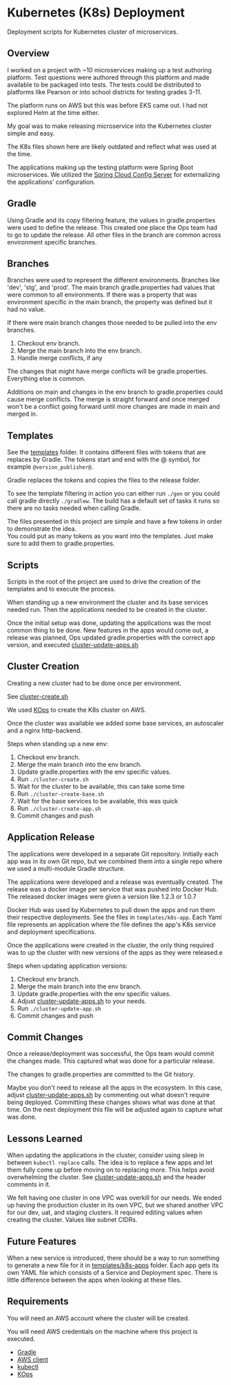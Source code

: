 # Kubernetes (K8s) Deployment

Deployment scripts for Kubernetes cluster of microservices.

## Overview

I worked on a project with ~10 microservices making up a test authoring platform.  Test questions were 
authored through this platform and made available to be packaged into tests.  The tests could be 
distributed to platforms like Pearson or into school districts for testing grades 3-11.

The platform runs on AWS but this was before EKS came out.  I had not explored Helm at the time either.

My goal was to make releasing microservice into the Kubernetes cluster simple and easy.

The K8s files shown here are likely outdated and reflect what was used at the time.

The applications making up the testing platform were Spring Boot microservices.  We utilized the 
[Spring Cloud Config Server](https://spring.io/projects/spring-cloud-config)  for externalizing the applications' 
configuration.  

## Gradle
Using Gradle and its copy filtering feature, the values in gradle.properties were used to define the release.
This created one place the Ops team had to go to update the release.  All other files in the branch are common across
environment specific branches.

## Branches 
Branches were used to represent the different environments.  Branches like 'dev', 'stg', and 'prod'.
The main branch gradle.properties had values that were common to all environments.  If there was a property
that was environment specific in the main branch, the property was defined but it had no value.

If there were main branch changes those needed to be pulled into the env branches. 

1. Checkout env branch.
2. Merge the main branch into the env branch.
3. Handle merge conflicts, if any

The changes that might have merge conflicts will be gradle.properties.  Everything else is common.  

Additions on main and changes in the env branch to gradle.properties could cause merge conflicts.  The merge is straight 
forward and once merged won't be a conflict going forward until more changes are made in main and merged in.

## Templates
See the [templates](templates) folder.  It contains different files with tokens that are replaces by Gradle.  The tokens
start and end with the @ symbol, for example `@version_publisher@`.

Gradle replaces the tokens and copies the files to the release folder.

To see the template filtering in action you can either run `./gen` or you could call gradle directly `./gradlew`.  The 
build has a default set of tasks it runs so there are no tasks needed when calling Gradle.

The files presented in this project are simple and have a few tokens in order to demonstrate the idea.  
You could put as many tokens as you want into the templates.  Just make sure to add them to gradle.properties.

## Scripts
Scripts in the root of the project are used to drive the creation of the templates and to execute the process.
 
When standing up a new environment the cluster and its base services needed run.  Then the applications needed
to be created in the cluster.

Once the initial setup was done, updating the applications was the most common thing to be done.  New features in the apps
would come out, a release was planned, Ops updated gradle.properties with the correct app version, and executed 
[cluster-update-apps.sh](cluster-update-apps.sh)

## Cluster Creation
Creating a new cluster had to be done once per environment.

See [cluster-create.sh](cluster-create.sh)

We used [KOps](https://kops.sigs.k8s.io/) to create the K8s cluster on AWS.

Once the cluster was available we added some base services, an autoscaler and a nginx http-backend.

Steps when standing up a new env:
1. Checkout env branch.
2. Merge the main branch into the env branch.
3. Update gradle.properties with the env specific values.
4. Run `./cluster-create.sh`
5. Wait for the cluster to be available, this can take some time
6. Run `./cluster-create-base.sh`
7. Wait for the base services to be available, this was quick
8. Run `./cluster-create-app.sh`
9. Commit changes and push

## Application Release
The applications were developed in a separate Git repository.  Initially each app was in its own Git repo, but
we combined them into a single repo where we used a multi-module Gradle structure.

The applications were developed and a release was eventually created.  The release was a docker image per service that was 
pushed into Docker Hub.  The released docker images were given a version like 1.2.3 or 1.0.7

Docker Hub was used by Kubernetes to pull down the apps and run them their respective deployments. See the files in 
`templates/k8s-app`.  Each Yaml file represents an application where the file defines the app's
K8s service and deployment specifications.

Once the applications were created in the cluster, the only thing required was to up the cluster with new versions of 
the apps as they were released.e

Steps when updating application versions:
1. Checkout env branch.
2. Merge the main branch into the env branch.
3. Update gradle.properties with the env specific values. 
4. Adjust [cluster-update-apps.sh](cluster-update-apps.sh) to your needs. 
5. Run `./cluster-update-app.sh`
6. Commit changes and push

## Commit Changes

Once a release/deployment was successful, the Ops team would commit the changes made.  This
captured what was done for a particular release.  

The changes to gradle.properties are committed to the Git history. 

Maybe you don't need to release all the apps in the ecosystem.  In this case, adjust [cluster-update-apps.sh](cluster-update-apps.sh)
by commenting out what doesn't require being deployed.  Committing these changes shows what was done at that time.  On the 
next deployment this file will be adjusted again to capture what was done.


## Lessons Learned

When updating the applications in the cluster, consider using sleep in between `kubectl replace` calls.  The idea is 
to replace a few apps and let them fully come up before moving on to replacing more.  This helps avoid overwhelming
the cluster.  See [cluster-update-apps.sh](cluster-update-apps.sh) and the header comments in it. 

We felt having one cluster in one VPC was overkill for our needs.  We ended up having the production cluster in its
own VPC, but we shared another VPC for our dev, uat, and staging clusters.  It required editing values when creating 
the cluster.  Values like subnet CIDRs.

## Future Features

When a new service is introduced, there should be a way to run something to generate a new file for it in 
[templates/k8s-apps](templates/k8s-apps) folder.  Each app gets its own YAML file which consists of a 
Service and Deployment spec.  There is little difference between the apps when looking at these files. 


## Requirements

You will need an AWS account where the cluster will be created.  

You will need AWS credentials on the machine where this project is executed.

* [Gradle](https://gradle.org/)
* [AWS client](https://docs.aws.amazon.com/cli/latest/userguide/getting-started-install.html)
* [kubectl](https://kubernetes.io/docs/reference/kubectl/kubectl/)
* [KOps](https://kops.sigs.k8s.io/getting_started/install/) 
